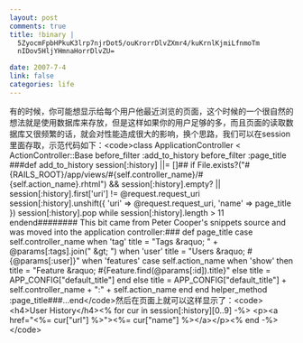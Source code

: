 ```yaml
--- 
layout: post
comments: true
title: !binary |
  5ZyocmFpbHPkuK3lrp7njrDot5/ouKrorrDlvZXmr4/kuKrnlKjmiLfnmoTm
  nIDov5HljYHmnaHorrDlvZU=

date: 2007-7-4
link: false
categories: life
---
```

有的时候，你可能想显示给每个用户他最近浏览的页面，这个时候的一个很自然的想法就是使用数据库来存放，但是这样如果你的用户足够的多，而且页面的读取数据库又很频繁的话，就会对性能造成很大的影响，换个思路，我们可以在session里面存取，示范代码如下：&lt;code&gt;class ApplicationController &lt; ActionController::Base	before_filter :add_to_history	before_filter :page_title	###def add_to_history    session[:history] ||= []##    if File.exists?(&quot;#{RAILS_ROOT}/app/views/#{self.controller_name}/#{self.action_name}.rhtml&quot;) &amp;&amp; session[:history].empty? || session[:history].first['uri'] != @request.request_uri        session[:history].unshift({ 'uri' =&gt; @request.request_uri, 'name' =&gt; page_title })        session[:history].pop while session[:history].length &gt; 11    endend######## This bit came from Peter Cooper's snippets source and was moved into the application controller:###	def page_title		case self.controller_name			when 'tag' 				title = &quot;Tags &amp;raquo; &quot; + @params[:tags].join(&quot; &amp;gt; &quot;)			when 'user'				title = &quot;Users &amp;raquo; #{@params[:user]}&quot;	 			when 'features'					case self.action_name						when 'show' then title = &quot;Feature &amp;raquo; #{Feature.find(@params[:id]).title}&quot;						else title = APP_CONFIG[&quot;default_title&quot;]					end			else 				title = APP_CONFIG[&quot;default_title&quot;] + self.controller_name + &quot;:&quot; + self.action_name		end	end	helper_method :page_title###...end&lt;/code&gt;然后在页面上就可以这样显示了：&lt;code&gt;&lt;h4&gt;User History&lt;/h4&gt;&lt;% for cur in session[:history][0..9] -%&gt;  &lt;p&gt;&lt;a href=&quot;&lt;%= cur[&quot;url&quot;] %&gt;&quot;&gt;&lt;%= cur[&quot;name&quot;] %&gt;&lt;/a&gt;&lt;/p&gt;&lt;% end -%&gt;&lt;/code&gt;
